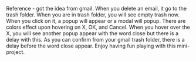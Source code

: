 Reference - got the idea from gmail. When you delete an email, it go to the trash folder. When you are in trash folder, you will see empty trash now. When you click on it, a popup will appear or a modal will popup. There are colors effect upon hovering on X, OK, and Cancel. When you hover over the X, you will see another popup appear with the word close but there is a delay with this. As you can confirm from your gmail trash folder, there is a delay before the word close appear. Enjoy having fun playing with this mini-project.

